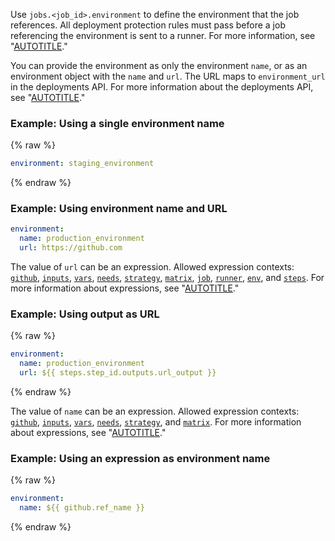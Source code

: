 Use `jobs.<job_id>.environment` to define the environment that the job references. All deployment protection rules must pass before a job referencing the environment is sent to a runner. For more information, see "[AUTOTITLE](/actions/deployment/targeting-different-environments/using-environments-for-deployment)."

You can provide the environment as only the environment `name`, or as an environment object with the `name` and `url`. The URL maps to `environment_url` in the deployments API. For more information about the deployments API, see "[AUTOTITLE](/rest/repos#deployments)."

### Example: Using a single environment name

{% raw %}

```yaml
environment: staging_environment
```

{% endraw %}

### Example: Using environment name and URL

```yaml
environment:
  name: production_environment
  url: https://github.com
```

The value of `url` can be an expression. Allowed expression contexts: [`github`](/actions/learn-github-actions/contexts#github-context), [`inputs`](/actions/learn-github-actions/contexts#inputs-context), [`vars`](/actions/learn-github-actions/contexts#vars-context), [`needs`](/actions/learn-github-actions/contexts#needs-context), [`strategy`](/actions/learn-github-actions/contexts#strategy-context), [`matrix`](/actions/learn-github-actions/contexts#matrix-context), [`job`](/actions/learn-github-actions/contexts#job-context), [`runner`](/actions/learn-github-actions/contexts#runner-context), [`env`](/actions/learn-github-actions/contexts#env-context), and [`steps`](/actions/learn-github-actions/contexts#steps-context). For more information about expressions, see "[AUTOTITLE](/actions/learn-github-actions/expressions)."

### Example: Using output as URL

{% raw %}

```yaml
environment:
  name: production_environment
  url: ${{ steps.step_id.outputs.url_output }}
```

{% endraw %}

The value of `name` can be an expression. Allowed expression contexts:  [`github`](/actions/learn-github-actions/contexts#github-context), [`inputs`](/actions/learn-github-actions/contexts#inputs-context), [`vars`](/actions/learn-github-actions/contexts#vars-context), [`needs`](/actions/learn-github-actions/contexts#needs-context), [`strategy`](/actions/learn-github-actions/contexts#strategy-context), and [`matrix`](/actions/learn-github-actions/contexts#matrix-context). For more information about expressions, see "[AUTOTITLE](/actions/learn-github-actions/expressions)."

### Example: Using an expression as environment name

{% raw %}

```yaml
environment:
  name: ${{ github.ref_name }}
```

{% endraw %}
